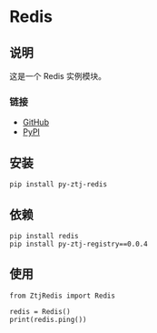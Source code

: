 # Redis

## 说明
这是一个 Redis 实例模块。

### 链接
- [GitHub](https://github.com/ztj-package/py-redis)
- [PyPI](https://pypi.org/project/py-ztj-redis)

## 安装
```
pip install py-ztj-redis
```

## 依赖
```
pip install redis
pip install py-ztj-registry==0.0.4
```

## 使用
```
from ZtjRedis import Redis

redis = Redis()
print(redis.ping())
```
